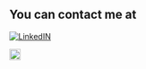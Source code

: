 ## You can contact me at 

[![LinkedIN](https://github.com/sahithianchac/learn/blob/main/docs/about/linkedin.jpg)](https://www.linkedin.com/in/sahithiancha/)

<img src = "https://github.com/sahithianchac/learn/blob/main/docs/about/linkedin.jpg" alt="LinkedIN" width="20" height="20" url="https://www.linkedin.com/in/sahithiancha/">
